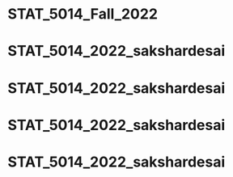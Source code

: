 # STAT_5014_Fall_2022
# STAT_5014_2022_sakshardesai
# STAT_5014_2022_sakshardesai
# STAT_5014_2022_sakshardesai
# STAT_5014_2022_sakshardesai
